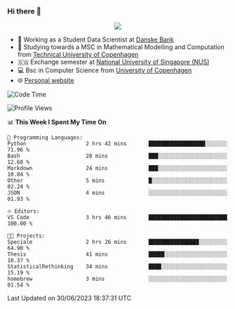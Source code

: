 ### Hi there 👋

<p align="center">
  <img src="https://media4.giphy.com/media/3ohzdKy5Z8TChSDuiA/giphy.gif?cid=ecf05e47r69cojk56gup9q8mep9liy48s94dn2uxsfh6fv39&rid=giphy.gif&ct=g" />
</p>

* 🏦 Working as a Student Data Scientist at [Danske Bank](https://danskebank.dk)
* 🧮 Studying towards a MSC in Mathematical Modelling and Computation from [Technical University of Copenhagen](https://www.dtu.dk)
* 🇸🇬 Exchange semester at [National University of Singapore (NUS)](https://www.nus.edu.sg)
* 💻 Bsc in Computer Science from [University of Copenhagen](https://www.ku.dk/english/)
* 🌐 [Personal website](https://fiskehandleren.github.io/carl-website/) 

<!--START_SECTION:waka-->
![Code Time](http://img.shields.io/badge/Code%20Time-394%20hrs%2022%20mins-blue)

![Profile Views](http://img.shields.io/badge/Profile%20Views-0-blue)

📊 **This Week I Spent My Time On** 

```text
💬 Programming Languages: 
Python                   2 hrs 42 mins       ██████████████████░░░░░░░   71.96 % 
Bash                     28 mins             ███░░░░░░░░░░░░░░░░░░░░░░   12.68 % 
Markdown                 24 mins             ███░░░░░░░░░░░░░░░░░░░░░░   10.84 % 
Other                    5 mins              █░░░░░░░░░░░░░░░░░░░░░░░░   02.24 % 
JSON                     4 mins              ░░░░░░░░░░░░░░░░░░░░░░░░░   01.93 % 

🔥 Editors: 
VS Code                  3 hrs 46 mins       █████████████████████████   100.00 % 

🐱‍💻 Projects: 
Speciale                 2 hrs 26 mins       ████████████████░░░░░░░░░   64.90 % 
Thesis                   41 mins             █████░░░░░░░░░░░░░░░░░░░░   18.37 % 
StatisticalRethinking    34 mins             ████░░░░░░░░░░░░░░░░░░░░░   15.19 % 
homebrew                 3 mins              ░░░░░░░░░░░░░░░░░░░░░░░░░   01.54 % 
```


 Last Updated on 30/06/2023 18:37:31 UTC
<!--END_SECTION:waka-->
